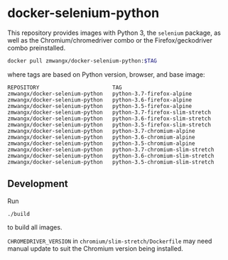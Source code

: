 # docker-selenium-python

This repository provides images with Python 3, the `selenium` package, as well as the Chromium/chromedriver combo or the Firefox/geckodriver combo preinstalled.

```sh
docker pull zmwangx/docker-selenium-python:$TAG
```

where tags are based on Python version, browser, and base image:

```
REPOSITORY                       TAG
zmwangx/docker-selenium-python   python-3.7-firefox-alpine
zmwangx/docker-selenium-python   python-3.6-firefox-alpine
zmwangx/docker-selenium-python   python-3.5-firefox-alpine
zmwangx/docker-selenium-python   python-3.7-firefox-slim-stretch
zmwangx/docker-selenium-python   python-3.6-firefox-slim-stretch
zmwangx/docker-selenium-python   python-3.5-firefox-slim-stretch
zmwangx/docker-selenium-python   python-3.7-chromium-alpine
zmwangx/docker-selenium-python   python-3.6-chromium-alpine
zmwangx/docker-selenium-python   python-3.5-chromium-alpine
zmwangx/docker-selenium-python   python-3.7-chromium-slim-stretch
zmwangx/docker-selenium-python   python-3.6-chromium-slim-stretch
zmwangx/docker-selenium-python   python-3.5-chromium-slim-stretch
```

## Development

Run

```
./build
```

to build all images.

`CHROMEDRIVER_VERSION` in `chromium/slim-stretch/Dockerfile` may need manual update to suit the Chromium version being installed.
